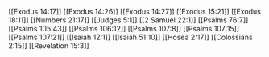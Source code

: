 [[Exodus 14:17]]
[[Exodus 14:26]]
[[Exodus 14:27]]
[[Exodus 15:21]]
[[Exodus 18:11]]
[[Numbers 21:17]]
[[Judges 5:1]]
[[2 Samuel 22:1]]
[[Psalms 76:7]]
[[Psalms 105:43]]
[[Psalms 106:12]]
[[Psalms 107:8]]
[[Psalms 107:15]]
[[Psalms 107:21]]
[[Isaiah 12:1]]
[[Isaiah 51:10]]
[[Hosea 2:17]]
[[Colossians 2:15]]
[[Revelation 15:3]]

